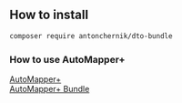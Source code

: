 ## How to install

```sh
composer require antonchernik/dto-bundle
```

### How to use AutoMapper+
[AutoMapper+](https://github.com/mark-gerarts/automapper-plus) <br>
[AutoMapper+ Bundle](https://github.com/mark-gerarts/automapper-plus-bundle)